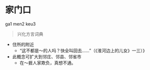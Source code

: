 # 家门口
ga1 men2 keu3
> 兴化方言词典
- 住所的附近
  - “这不都是～的人吗？快全叫回去……”（《淮河边上的儿女》一三）》
- 此概念可扩大到邻庄、邻县、邻省市
  - 在～捱人家欺负，真想不通。

